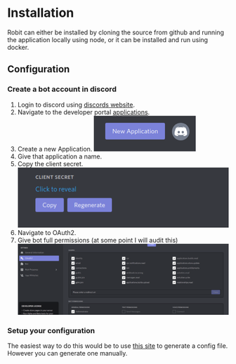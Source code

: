 # Installation
Robit can either be installed by cloning the source from github and running the application locally using node, or it can be installed and run using docker.

## Configuration

### Create a bot account in discord

1. Login to discord using [discords website](https://discord.com/new).
2. Navigate to the developer portal [applications](https://discord.com/developers/applications).
3. Create a new Application.
![New App button](./newapp.png)
4. Give that application a name.
5. Copy the client secret.
![Copy button](./secret.png)
6. Navigate to OAuth2.
7. Give bot full permissions (at some point I will audit this)
![Permissions](./permissions.png)

### Setup your configuration

The easiest way to do this would be to use [this site](http://ilusr.com/robit/) to generate a config file. However you can generate one manually.
